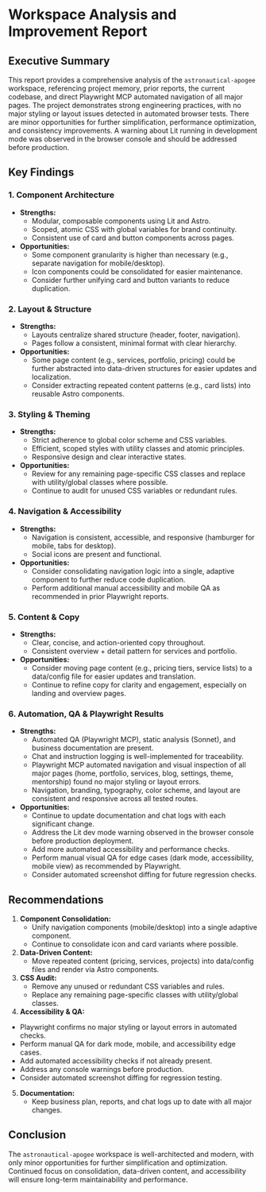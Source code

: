 # Workspace Analysis and Improvement Report

## Executive Summary

This report provides a comprehensive analysis of the `astronautical-apogee` workspace, referencing project memory, prior reports, the current codebase, and direct Playwright MCP automated navigation of all major pages. The project demonstrates strong engineering practices, with no major styling or layout issues detected in automated browser tests. There are minor opportunities for further simplification, performance optimization, and consistency improvements. A warning about Lit running in development mode was observed in the browser console and should be addressed before production.

## Key Findings

### 1. Component Architecture

- **Strengths:**
  - Modular, composable components using Lit and Astro.
  - Scoped, atomic CSS with global variables for brand continuity.
  - Consistent use of card and button components across pages.
- **Opportunities:**
  - Some component granularity is higher than necessary (e.g., separate navigation for mobile/desktop).
  - Icon components could be consolidated for easier maintenance.
  - Consider further unifying card and button variants to reduce duplication.

### 2. Layout & Structure

- **Strengths:**
  - Layouts centralize shared structure (header, footer, navigation).
  - Pages follow a consistent, minimal format with clear hierarchy.
- **Opportunities:**
  - Some page content (e.g., services, portfolio, pricing) could be further abstracted into data-driven structures for easier updates and localization.
  - Consider extracting repeated content patterns (e.g., card lists) into reusable Astro components.

### 3. Styling & Theming

- **Strengths:**
  - Strict adherence to global color scheme and CSS variables.
  - Efficient, scoped styles with utility classes and atomic principles.
  - Responsive design and clear interactive states.
- **Opportunities:**
  - Review for any remaining page-specific CSS classes and replace with utility/global classes where possible.
  - Continue to audit for unused CSS variables or redundant rules.

### 4. Navigation & Accessibility

- **Strengths:**
  - Navigation is consistent, accessible, and responsive (hamburger for mobile, tabs for desktop).
  - Social icons are present and functional.
- **Opportunities:**
  - Consider consolidating navigation logic into a single, adaptive component to further reduce code duplication.
  - Perform additional manual accessibility and mobile QA as recommended in prior Playwright reports.

### 5. Content & Copy

- **Strengths:**
  - Clear, concise, and action-oriented copy throughout.
  - Consistent overview + detail pattern for services and portfolio.
- **Opportunities:**
  - Consider moving page content (e.g., pricing tiers, service lists) to a data/config file for easier updates and translation.
  - Continue to refine copy for clarity and engagement, especially on landing and overview pages.

### 6. Automation, QA & Playwright Results

- **Strengths:**
  - Automated QA (Playwright MCP), static analysis (Sonnet), and business documentation are present.
  - Chat and instruction logging is well-implemented for traceability.
  - Playwright MCP automated navigation and visual inspection of all major pages (home, portfolio, services, blog, settings, theme, mentorship) found no major styling or layout errors.
  - Navigation, branding, typography, color scheme, and layout are consistent and responsive across all tested routes.
- **Opportunities:**
  - Continue to update documentation and chat logs with each significant change.
  - Address the Lit dev mode warning observed in the browser console before production deployment.
  - Add more automated accessibility and performance checks.
  - Perform manual visual QA for edge cases (dark mode, accessibility, mobile view) as recommended by Playwright.
  - Consider automated screenshot diffing for future regression checks.

## Recommendations

1. **Component Consolidation:**
   - Unify navigation components (mobile/desktop) into a single adaptive component.
   - Continue to consolidate icon and card variants where possible.
2. **Data-Driven Content:**
   - Move repeated content (pricing, services, projects) into data/config files and render via Astro components.
3. **CSS Audit:**
   - Remove any unused or redundant CSS variables and rules.
   - Replace any remaining page-specific classes with utility/global classes.
4. **Accessibility & QA:**

- Playwright confirms no major styling or layout errors in automated checks.
- Perform manual QA for dark mode, mobile, and accessibility edge cases.
- Add automated accessibility checks if not already present.
- Address any console warnings before production.
- Consider automated screenshot diffing for regression testing.

5. **Documentation:**
   - Keep business plan, reports, and chat logs up to date with all major changes.

## Conclusion

The `astronautical-apogee` workspace is well-architected and modern, with only minor opportunities for further simplification and optimization. Continued focus on consolidation, data-driven content, and accessibility will ensure long-term maintainability and performance.
